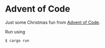 # Advent of Code

Just some Christmas fun from [Advent of Code](https://adventofcode.com).

Run using
```bash
$ cargo run
```